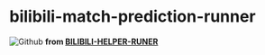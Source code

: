 # bilibili-match-prediction-runner
![Github](https://img.shields.io/github/license/My-Github-Repositories/bilibili-helper-runer)
**from [BILIBILI-HELPER-RUNER](https://github.com/KurenaiRyu/bilibili-helper-runer)**
